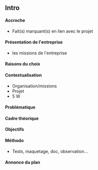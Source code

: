 
## Intro

#### Accroche
- Fait(s) marquant(s) en lien avec le projet

#### Présentation de l'entreprise
- les missions de l'entreprise

#### Raisons du choix 

#### Contextualisation
- Organisation/missions
- Projet
- 5 W

#### Problématique

#### Cadre théorique

#### Objectifs

#### Méthodo
- Tests, maquetage, doc, observation...

#### Annonce du plan







